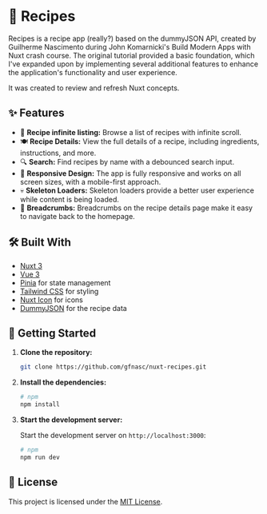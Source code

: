 # 🍳 Recipes

Recipes is a recipe app (really?) based on the dummyJSON API, created by Guilherme Nascimento during John Komarnicki's Build Modern Apps with Nuxt crash course. The original tutorial provided a basic foundation, which I've expanded upon by implementing several additional features to enhance the application's functionality and user experience.

It was created to review and refresh Nuxt concepts.

## ✨ Features

- 📜 **Recipe infinite listing:** Browse a list of recipes with infinite scroll.
- 🍽️ **Recipe Details:** View the full details of a recipe, including ingredients, instructions, and more.
- 🔍 **Search:** Find recipes by name with a debounced search input.
- 📱 **Responsive Design:** The app is fully responsive and works on all screen sizes, with a mobile-first approach.
- 💀 **Skeleton Loaders:** Skeleton loaders provide a better user experience while content is being loaded.
- 🍞 **Breadcrumbs:** Breadcrumbs on the recipe details page make it easy to navigate back to the homepage.

## 🛠️ Built With

- [Nuxt 3](https://nuxt.com/)
- [Vue 3](https://vuejs.org/)
- [Pinia](https://pinia.vuejs.org/) for state management
- [Tailwind CSS](https://tailwindcss.com/) for styling
- [Nuxt Icon](https://github.com/nuxt-modules/icon) for icons
- [DummyJSON](https://dummyjson.com/docs/recipes) for the recipe data

## 🏁 Getting Started

1. **Clone the repository:**

   ```bash
   git clone https://github.com/gfnasc/nuxt-recipes.git
   ```

2. **Install the dependencies:**

   ```bash
   # npm
   npm install
   ```

3. **Start the development server:**

   Start the development server on `http://localhost:3000`:

   ```bash
   # npm
   npm run dev
   ```

## 📄 License

This project is licensed under the [MIT License](LICENSE).
